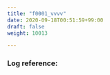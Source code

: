 ```yaml
---
title: "f0001_vvvv"
date: 2020-09-18T00:51:59+99:00
draft: false
weight: 10013

---
```


### Log reference: <no value>

```
